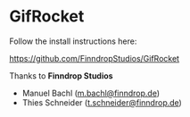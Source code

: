 # GifRocket

Follow the install instructions here:

https://github.com/FinndropStudios/GifRocket

Thanks to **Finndrop Studios**
* Manuel Bachl (m.bachl@finndrop.de)
* Thies Schneider (t.schneider@finndrop.de)

